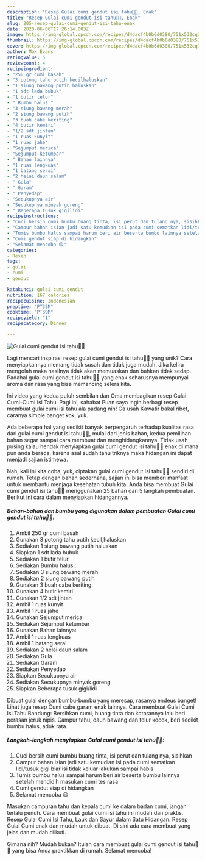 ```yaml
---
description: "Resep Gulai cumi gendut isi tahu🦑🦑, Enak"
title: "Resep Gulai cumi gendut isi tahu🦑🦑, Enak"
slug: 205-resep-gulai-cumi-gendut-isi-tahu-enak
date: 2020-06-06T17:26:14.003Z
image: https://img-global.cpcdn.com/recipes/d4dacf4b0b6d0380/751x532cq70/gulai-cumi-gendut-isi-tahu🦑🦑-foto-resep-utama.jpg
thumbnail: https://img-global.cpcdn.com/recipes/d4dacf4b0b6d0380/751x532cq70/gulai-cumi-gendut-isi-tahu🦑🦑-foto-resep-utama.jpg
cover: https://img-global.cpcdn.com/recipes/d4dacf4b0b6d0380/751x532cq70/gulai-cumi-gendut-isi-tahu🦑🦑-foto-resep-utama.jpg
author: Max Evans
ratingvalue: 5
reviewcount: 4
recipeingredient:
- "250 gr cumi basah"
- "3 potong tahu putih kecilhaluskan"
- "1 siung bawang putih haluskan"
- "1 sdt lada bubuk"
- "1 butir telur"
- " Bumbu halus "
- "3 siung bawang merah"
- "2 siung bawang putih"
- "3 buah cabe keriting"
- "4 butir kemiri"
- "1/2 sdt jintan"
- "1 ruas kunyit"
- "1 ruas jahe"
- "Sejumput merica"
- "Sejumput ketumbar"
- " Bahan lainnya"
- "1 ruas lengkuas"
- "1 batang serai"
- "2 helai daun salam"
- " Gula"
- " Garam"
- " Penyedap"
- "Secukupnya air"
- "Secukupnya minyak goreng"
- " Beberapa tusuk gigilidi"
recipeinstructions:
- "Cuci bersih cumi bumbu buang tinta, isi perut dan tulang nya, sisihkan"
- "Campur bahan isian jadi satu kemudian isi pada cumi sematkan lidi/tusuk gigi biar isi tidak keluar lakukan sampai habis"
- "Tumis bumbu halus sampai harum beri air beserta bumbu lainnya setelah mendidih masukan cumi tes rasa"
- "Cumi gendut siap di hidangkan"
- "Selamat mencoba 😃"
categories:
- Resep
tags:
- gulai
- cumi
- gendut

katakunci: gulai cumi gendut 
nutrition: 167 calories
recipecuisine: Indonesian
preptime: "PT35M"
cooktime: "PT39M"
recipeyield: "1"
recipecategory: Dinner

---
```



![Gulai cumi gendut isi tahu🦑🦑](https://img-global.cpcdn.com/recipes/d4dacf4b0b6d0380/751x532cq70/gulai-cumi-gendut-isi-tahu🦑🦑-foto-resep-utama.jpg)

Lagi mencari inspirasi resep gulai cumi gendut isi tahu🦑🦑 yang unik? Cara menyiapkannya memang tidak susah dan tidak juga mudah. Jika keliru mengolah maka hasilnya tidak akan memuaskan dan bahkan tidak sedap. Padahal gulai cumi gendut isi tahu🦑🦑 yang enak seharusnya mempunyai aroma dan rasa yang bisa memancing selera kita.

Ini video yang kedua puluh sembilan dan Oma membagikan resep Gulai Cumi-Cumi Isi Tahu. Pagi ini, sahabat Puan saya ingin berbagi resep membuat gulai cumi isi tahu ala padang nih! Ga usah Kawatir bakal ribet, caranya simple banget kok, yuk.

Ada beberapa hal yang sedikit banyak berpengaruh terhadap kualitas rasa dari gulai cumi gendut isi tahu🦑🦑, mulai dari jenis bahan, kedua pemilihan bahan segar sampai cara membuat dan menghidangkannya. Tidak usah pusing kalau hendak menyiapkan gulai cumi gendut isi tahu🦑🦑 enak di mana pun anda berada, karena asal sudah tahu triknya maka hidangan ini dapat menjadi sajian istimewa.


Nah, kali ini kita coba, yuk, ciptakan gulai cumi gendut isi tahu🦑🦑 sendiri di rumah. Tetap dengan bahan sederhana, sajian ini bisa memberi manfaat untuk membantu menjaga kesehatan tubuh kita. Anda bisa membuat Gulai cumi gendut isi tahu🦑🦑 menggunakan 25 bahan dan 5 langkah pembuatan. Berikut ini cara dalam menyiapkan hidangannya.

<!--inarticleads1-->

##### Bahan-bahan dan bumbu yang digunakan dalam pembuatan Gulai cumi gendut isi tahu🦑🦑:

1. Ambil 250 gr cumi basah
1. Gunakan 3 potong tahu putih kecil,haluskan
1. Sediakan 1 siung bawang putih haluskan
1. Siapkan 1 sdt lada bubuk
1. Sediakan 1 butir telur
1. Sediakan  Bumbu halus :
1. Sediakan 3 siung bawang merah
1. Sediakan 2 siung bawang putih
1. Gunakan 3 buah cabe keriting
1. Gunakan 4 butir kemiri
1. Gunakan 1/2 sdt jintan
1. Ambil 1 ruas kunyit
1. Ambil 1 ruas jahe
1. Gunakan Sejumput merica
1. Sediakan Sejumput ketumbar
1. Gunakan  Bahan lainnya:
1. Ambil 1 ruas lengkuas
1. Ambil 1 batang serai
1. Sediakan 2 helai daun salam
1. Sediakan  Gula
1. Sediakan  Garam
1. Sediakan  Penyedap
1. Siapkan Secukupnya air
1. Sediakan Secukupnya minyak goreng
1. Siapkan  Beberapa tusuk gigi/lidi


Dibuat gulai dengan bumbu-bumbu yang meresap, rasanya endeus banget! Lihat juga resep Cumi cabe garam enak lainnya. Cara membuat Gulai Cumi Isi Tahu Bandung: Bersihkan cumi, buang tinta dan kotorannya lalu beri perasan jeruk nipis. Campur tahu, daun bawang dan telur kocok, beri sedikit bumbu halus, aduk rata. 

<!--inarticleads2-->

##### Langkah-langkah menyiapkan Gulai cumi gendut isi tahu🦑🦑:

1. Cuci bersih cumi bumbu buang tinta, isi perut dan tulang nya, sisihkan
1. Campur bahan isian jadi satu kemudian isi pada cumi sematkan lidi/tusuk gigi biar isi tidak keluar lakukan sampai habis
1. Tumis bumbu halus sampai harum beri air beserta bumbu lainnya setelah mendidih masukan cumi tes rasa
1. Cumi gendut siap di hidangkan
1. Selamat mencoba 😃


Masukan campuran tahu dan kepala cumi ke dalam badan cumi, jangan terlalu penuh. Cara membuat gulai cumi isi tahu ini mudah dan praktis. Resep Gulai Cumi Isi Tahu, Lauk dan Sayur dalam Satu Hidangan. Resep Gulai Cumi enak dan mudah untuk dibuat. Di sini ada cara membuat yang jelas dan mudah diikuti. 

Gimana nih? Mudah bukan? Itulah cara membuat gulai cumi gendut isi tahu🦑🦑 yang bisa Anda praktikkan di rumah. Selamat mencoba!
